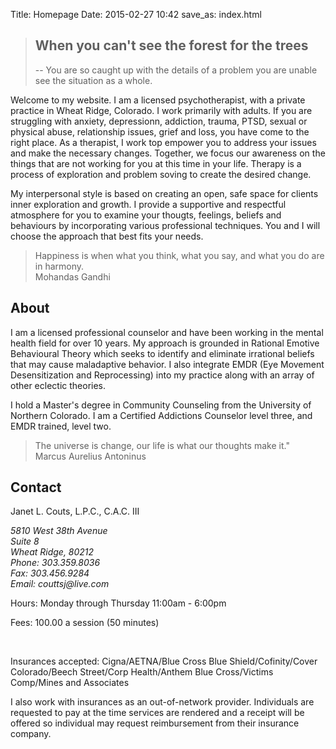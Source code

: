 Title: Homepage
Date: 2015-02-27 10:42
save_as: index.html

<div class="banner" data-parallax="scroll" data-image-src="/assets/images/fall_2.jpg">
<div class="quote">
  <blockquote><h2>When you can't see the forest for the trees</h2> <p>-- You are so caught up with the details of a problem you are unable see the situation as a whole.</p></blockquote>
</div>
</div>

<div class="container" markdown="1">
<div class="section_light" markdown="1">

Welcome to my website.  I am a licensed psychotherapist, with a private practice in Wheat Ridge, Colorado.  I work primarily with adults.  If you are struggling with anxiety, depressionn, addiction, trauma, PTSD, sexual or physical abuse, relationship issues, grief and loss, you have come to the right place.  As a therapist, I work top empower you to address your issues and make the necessary changes.  Together, we focus our awareness on the things that are not working for you at this time in your life.  Therapy is a process of exploration and problem soving to create the desired change.  

My interpersonal style is based on creating an open, safe space for clients inner exploration and growth.  I provide a supportive and respectful atmosphere for you to examine your thougts, feelings, beliefs and behaviours by incorporating various professional techniques.  You and I will choose the approach that best fits your needs.

</div>
</div>

<div class="quote">
<blockquote class="blockquote-reverse">Happiness is when what you think, what you say, and what you do are in harmony. <footer>Mohandas Gandhi</footer></blockquote>
</div>

<div markdown="1" data-parallax="scroll" data-image-src="/assets/images/fall_1.jpg">
<div class="container" markdown="1">
<div class="section_light" markdown="1">

## About

I am a licensed professional counselor and have been working in the mental health field for over 10 years.  My approach is grounded in Rational Emotive Behavioural Theory which seeks to identify and eliminate irrational beliefs that may cause maladaptive behavior.  I also integrate EMDR (Eye Movement Desensitization and Reprocessing) into my practice along with an array of other eclectic theories.  

I hold a Master's degree in Community Counseling from the University of Northern Colorado.  I am a Certified Addictions Counselor level three, and EMDR trained, level two.  

</div>
</div>
</div>

<div class="quote">
<blockquote class="blockquote-reverse">The universe is change, our life is what our thoughts make it."<footer>Marcus Aurelius Antoninus</footer></blockquote
</div>

<div class="container-fullwidth">
  <div id="contact-map" class="col-md-6"></div>
</div>

<div class="container" markdown="1">
<div class="section_light" markdown="1">

## Contact

Janet L. Couts, L.P.C., C.A.C. III

<address>
    5810 West 38th Avenue<br />
    Suite 8<br />
    Wheat Ridge, 80212
</address>

<address>
    Phone: 303.359.8036<br />
    Fax: 303.456.9284<br />
    Email: couttsj@live.com
</address>

Hours: Monday through Thursday 11:00am - 6:00pm

Fees: 100.00 a session (50 minutes)

<br>

Insurances accepted: Cigna/AETNA/Blue Cross Blue Shield/Cofinity/Cover Colorado/Beech Street/Corp Health/Anthem Blue Cross/Victims Comp/Mines and Associates

I also work with insurances as an out-of-network provider.
Individuals are requested to pay at the time services are rendered and a receipt will be offered so individual may request reimbursement from their insurance company.

</div>
</div>


<script src="http://maps.google.com/maps/api/js?sensor=false"></script>
<script>	
  function init_map() {
    var var_location = new google.maps.LatLng(39.76898,-105.06117);

    var var_mapoptions = {
        center: var_location,
        zoom: 14 
    };

    var var_marker = new google.maps.Marker({
        position: var_location,
        map: var_map,
        title:"JLC Counseling"});

    var var_map = new google.maps.Map(document.getElementById("contact-map"),
        var_mapoptions);

    var_marker.setMap(var_map);	

  }

  google.maps.event.addDomListener(window, 'load', init_map);
</script>
